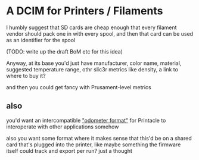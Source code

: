 # A DCIM for Printers / Filaments

I humbly suggest that SD cards are cheap enough that every filament vendor should pack one in with every spool, and then that card can be used as an identifier for the spool

(TODO: write up the draft BoM etc for this idea)

Anyway, at its base you'd just have manufacturer, color name, material, suggested temperature range, othr slic3r metrics like density, a link to where to buy it?

and then you could get fancy with Prusament-level metrics

## also

you'd want an intercompatible ["odometer format"](acca831d-b6eb-4d16-a951-a6f5670ec479.md) for Printacle to interoperate with other applications somehow

also you want some format where it makes sense that this'd be on a shared card that's plugged into the printer, like maybe something the firmware itself could track and export per run? just a thought
